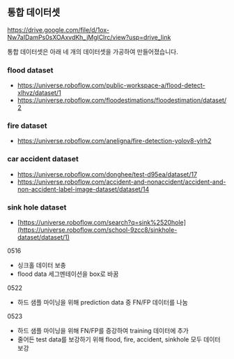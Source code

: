 ## 통합 데이터셋     
[https://drive.google.com/file/d/1ox-Nw7aIDamPs0sXOAxvdKh_jMglClrc/view?usp=drive_link    ](https://drive.google.com/drive/folders/1LH9FdjDlkFQWgh_oQGdhmS43oU_TkjoJ?usp=drive_link)

통합 데이터셋은 아래 네 개의 데이터셋을 가공하여 만들어졌습니다.   

### flood dataset    
- https://universe.roboflow.com/public-workspace-a/flood-detect-xlhvz/dataset/1
- https://universe.roboflow.com/floodestimations/floodestimation/dataset/2

### fire dataset    
- https://universe.roboflow.com/aneligna/fire-detection-yolov8-ylrh2

### car accident dataset    
- https://universe.roboflow.com/donghee/test-d95ea/dataset/17
- https://universe.roboflow.com/accident-and-nonaccident/accident-and-non-accident-label-image-dataset/dataset/14

### sink hole dataset
- [https://universe.roboflow.com/search?q=sink%2520hole](https://universe.roboflow.com/school-9zcc8/sinkhole-dataset/dataset/1)


0516
- 싱크홀 데이터 보충
- flood data 세그멘테이션을 box로 바꿈

0522
- 하드 샘플 마이닝을 위해 prediction data 중 FN/FP 데이터를 나눔

0523
- 하드 샘플 마이닝을 위해 FN/FP를 증강하여 training 데이터에 추가
- 줄어든 test data를 보강하기 위해  flood, fire, accident, sinkhole 모두 데이터 보강
